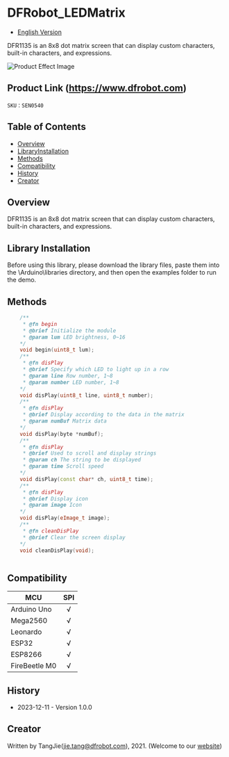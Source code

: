 DFRobot_LEDMatrix
===========================

* [English Version](./README.md)

DFR1135 is an 8x8 dot matrix screen that can display custom characters, built-in characters, and expressions.

![Product Effect Image](../../resources/images/DFR1135.png)

## Product Link (https://www.dfrobot.com)

    SKU：SEN0540
  
## Table of Contents

  * [Overview](#Overview)
  * [LibraryInstallation](#LibraryInstallation)
  * [Methods](#Methods)
  * [Compatibility](#Compatibility)
  * [History](#History)
  * [Creator](#Creator)

## Overview

DFR1135 is an 8x8 dot matrix screen that can display custom characters, built-in characters, and expressions.

## Library Installation

Before using this library, please download the library files, paste them into the \Arduino\libraries directory, and then open the examples folder to run the demo.

## Methods

```C++
    /**
     * @fn begin
     * @brief Initialize the module
     * @param lum LED brightness, 0~16
    */
    void begin(uint8_t lum);
    /**
     * @fn disPlay 
     * @brief Specify which LED to light up in a row
     * @param line Row number, 1~8
     * @param number LED number, 1~8
    */
    void disPlay(uint8_t line, uint8_t number);
    /**
     * @fn disPlay 
     * @brief Display according to the data in the matrix
     * @param numBuf Matrix data
    */
    void disPlay(byte *numBuf);
    /**
     * @fn disPlay 
     * @brief Used to scroll and display strings
     * @param ch The string to be displayed
     * @param time Scroll speed 
    */
    void disPlay(const char* ch, uint8_t time);
    /**
     * @fn disPlay 
     * @brief Display icon
     * @param image Icon
    */
    void disPlay(eImage_t image);
    /**
     * @fn cleanDisPlay 
     * @brief Clear the screen display
    */
    void cleanDisPlay(void);



```


## Compatibility

MCU                |      SPI     | 
------------------ | :----------: | 
Arduino Uno        |      √       |
Mega2560           |      √       |
Leonardo           |      √       |
ESP32              |      √       |
ESP8266            |      √       | 
FireBeetle M0      |      √       |  

## History
- 2023-12-11 - Version 1.0.0

## Creator

Written by TangJie(jie.tang@dfrobot.com), 2021. (Welcome to our [website](https://www.dfrobot.com/))